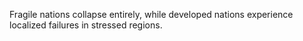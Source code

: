 Fragile nations collapse entirely, while developed nations experience localized failures in stressed regions.
